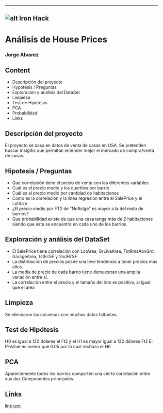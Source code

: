 
---
![alt Iron Hack](https://camo.githubusercontent.com/7b53865828a6796cb5f25926548e18dbf5e14de2/68747470733a2f2f6269742e6c792f32566e58577232 "Iron Hack")
---

# Análisis de House Prices
### Jorge Alvarez
## Content

- Descripción del proyecto
- Hypotesis / Preguntas
- Exploración y análisis del  DataSet
- Limpieza
- Test de Hipótesis
- PCA
- Probabilidad
- Links

## Descripción del proyecto

El proyecto se basa en datos de venta de casas en USA. Se pretenden buscar insigths que permitan entender mejor el mercado de compra/venta de casas.

## Hipotesis / Preguntas
- Que correlación tiene el precio de venta con las diferentes variables
- Cuál es el precio medio y los cuartiles por barrio
- Cuál es el precio medio por cantidad de habitaciones
- Como es la correlación y la línea regresión entre el SalePrice y el LotSize
- ¿El precio medio por FT2 de “NoRidge” es mayor a la del resto de barrios?
- Que probabilidad existe de que una casa tenga más de 2 habitaciones siendo que esta se encuentra en cada uno de los barrios.

## Exploración y análisis del  DataSet
- El SalePrice tiene correlación con LotArea, GrLiveArea, TotRmsAbvGrd, GarageArea, 1stFlrSF y 2ndFlrSF
- La distribución de precios posee una leve tendencia a tener precios más altos.
- La media de precio de cada barrio tiene demuestran una amplia variación entre sí.
- La correlación entre el precio y el tamaño del lote es positiva, al igual que el area

## Limpieza
Se eliminaron las columnas con muchos datos faltantes.

## Test de Hipótesis
H0 es igual a 120 dólares el Ft2 y el H1 es mayor igual a 132 dólares Ft2
El P-Value es menor que 0.05 por lo cual rechazo el H0

## PCA
Aparentemente todos los barrios comparten una cierta correlación entre sus dos Componentes principales.

## Links
[link text](https://www.kaggle.com/c/house-prices-advanced-regression-techniques/data)

